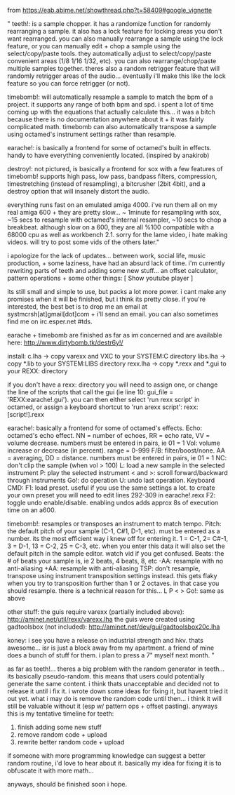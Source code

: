 from https://eab.abime.net/showthread.php?t=58409#google_vignette

"
teeth!: is a sample chopper. it has a randomize function for randomly rearranging a sample. it also has a lock feature for locking areas you don't want rearranged. you can also manually rearrange a sample using the lock feature, or you can manually edit + chop a sample using the select/copy/paste tools. they automatically adjust to select/copy/paste convenient areas (1/8 1/16 1/32, etc). you can also rearrange/chop/paste multiple samples together. theres also a random retrigger feature that will randomly retrigger areas of the audio... eventually i'll make this like the lock feature so you can force retrigger (or not).

timebomb!: will automatically resample a sample to match the bpm of a project. it supports any range of both bpm and spd. i spent a lot of time coming up with the equations that actually calculate this... it was a bitch because there is no documentation anywhere about it + it was fairly complicated math. timebomb can also automatically transpose a sample using octamed's instrument settings rather than resample.

earache!: is basically a frontend for some of octamed's built in effects. handy to have everything conveniently located. (inspired by anakirob)

destroy!: not pictured, is basically a frontend for sox with a few features of timebomb! supports high pass, low pass, bandpass filters, compression, timestretching (instead of resampling), a bitcrusher (2bit 4bit), and a destroy option that will insanely distort the audio.

everything runs fast on an emulated amiga 4000. i've run them all on my real amiga 600 + they are pretty slow... ~ 1minute for resampling with sox, ~15 secs to resample with octamed's internal resampler, ~10 secs to chop a breakbeat. although slow on a 600, they are all %100 compatible with a 68000 cpu as well as workbench 2.1. sorry for the lame video, i hate making videos. will try to post some vids of the others later."

i apologize for the lack of updates... between work, social life, music production, + some laziness, have had an absurd lack of time. i'm currently rewriting parts of teeth and adding some new stuff... an offset calculator, pattern operations + some other things: [ Show youtube player ]

its still small and simple to use, but packs a lot more power. i cant make any promises when it will be finished, but i think its pretty close. if you're interested, the best bet is to drop me an email at systmcrsh[at]gmail[dot]com + i'll send an email. you can also sometimes find me on irc.esper.net #tds.

earache + timebomb are finished as far as im concerned and are available here: http://www.dirtybomb.tk/destr6y!/

install:
c.lha
-> copy varexx and VXC to your SYSTEM:C directory
libs.lha
-> copy *.lib to your SYSTEM:LIBS directory
rexx.lha
-> copy *.rexx and *.gui to your REXX: directory

if you don't have a rexx: directory you will need to assign one, or change the line of the scripts that call the gui (ie line 10: gui_file = 'REXX:earache!.gui'). you can then either select 'run rexx script' in octamed, or assign a keyboard shortcut to 'run arexx script': rexx:[script!].rexx

earache!: basically a frontend for some of octamed's effects.
Echo: octamed's echo effect. NN = number of echoes, RR = echo rate, VV = volume decrease. numbers must be entered in pairs, ie 01 = 1
Vol: volume increase or decrease (in percent). range = 0-999
F/B: filter/boost/none. AA = averaging, DD = distance. numbers must be entered in pairs, ie 01 = 1
NC: don't clip the sample (when vol > 100)
L: load a new sample in the selected instrument
P: play the selected instrument
< and >: scroll forward/backward through instruments
Go!: do operation
U: undo last operation.
Keyboard CMD:
F1: load preset. useful if you use the same settings a lot. to create your own preset you will need to edit lines 292-309 in earache!.rexx
F2: toggle undo enable/disable. enabling undos adds approx 8s of execution time on an a600.

timebomb!: resamples or transposes an instrument to match tempo.
Pitch: the default pitch of your sample (C-1, C#1, D-1, etc). must be entered as a number. its the most efficient way i knew off for entering it. 1 = C-1, 2= C#-1, 3 = D-1, 13 = C-2, 25 = C-3, etc. when you enter this data it will also set the default pitch in the sample editor. watch vid if you get confused.
Beats: the # of beats your sample is, ie 2 beats, 4 beats, 8, etc
-AA: resample with no anti-aliasing
+AA: resample with anti-aliasing
TSP: don't resample, transpose using instrument transposition settings instead. this gets flaky when you try to transposition further than 1 or 2 octaves. in that case you should resample. there is a technical reason for this...
L P < > Go!: same as above

other stuff:
the guis require varexx (partially included above): http://aminet.net/util/rexx/varexx.lha
the guis were created using gadtoolsbox (not included): http://aminet.net/dev/gui/gadtoolsbox20c.lha

koney: i see you have a release on industrial strength and hkv. thats awesome... isr is just a block away from my apartment. a friend of mine does a bunch of stuff for them. i plan to press a 7" myself next month.
"

as far as teeth!... theres a big problem with the random generator in teeth... its basically pseudo-random. this means that users could potentially generate the same content. i think thats unacceptable and decided not to release it until i fix it. i wrote down some ideas for fixing it, but havent tried it out yet. what i may do is remove the random code until then... i think it will still be valuable without it (esp w/ pattern ops + offset pasting). anyways this is my tentative timeline for teeth:

1. finish adding some new stuff
2. remove random code + upload
3. rewrite better random code + upload


if someone with more programming knowledge can suggest a better random routine, i'd love to hear about it. basically my idea for fixing it is to obfuscate it with more math...


anyways, should be finished soon i hope.


